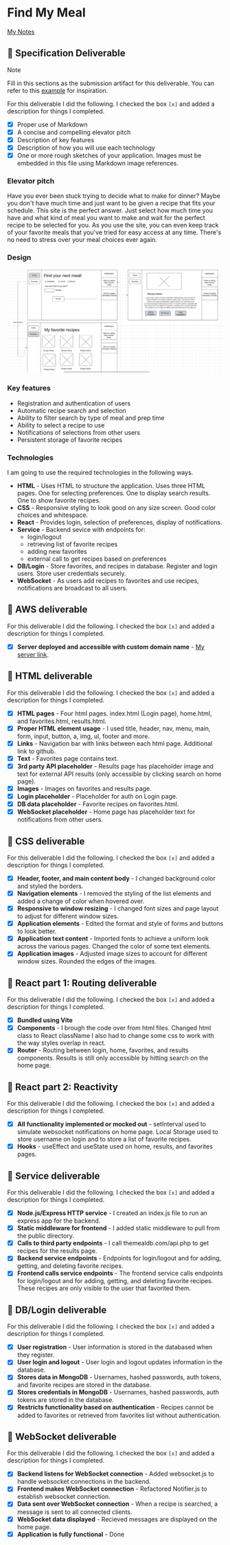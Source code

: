 # Find My Meal

[My Notes](notes.md)

## 🚀 Specification Deliverable

> [!NOTE]
>  Fill in this sections as the submission artifact for this deliverable. You can refer to this [example](https://github.com/webprogramming260/startup-example/blob/main/README.md) for inspiration.

For this deliverable I did the following. I checked the box `[x]` and added a description for things I completed.

- [x] Proper use of Markdown
- [x] A concise and compelling elevator pitch
- [x] Description of key features
- [x] Description of how you will use each technology
- [x] One or more rough sketches of your application. Images must be embedded in this file using Markdown image references.

### Elevator pitch

Have you ever been stuck trying to decide what to make for dinner? Maybe you don't have much time and just want to be given a recipe that fits your schedule. This site is the perfect answer. Just select how much time you have and what kind of meal you want to make and wait for the perfect recipe to be selected for you. As you use the site, you can even keep track of your favorite meals that you've tried for easy access at any time. There's no need to stress over your meal choices ever again. 

### Design

![Design image](RecipeWebsite.png)

### Key features

- Registration and authentication of users
- Automatic recipe search and selection
- Ability to filter search by type of meal and prep time 
- Ability to select a recipe to use
- Notifications of selections from other users
- Persistent storage of favorite recipes

### Technologies

I am going to use the required technologies in the following ways.

- **HTML** - Uses HTML to structure the application. Uses three HTML pages. One for selecting preferences. One to display search results. One to show favorite recipes. 
- **CSS** - Responsive styling to look good on any size screen. Good color choices and whitespace.
- **React** - Provides login, selection of preferences, display of notifications.
- **Service** - Backend sevice with endpoints for:
    - login/logout
    - retrieving list of favorite recipes
    - adding new favorites
    - external call to get recipes based on preferences   
- **DB/Login** - Store favorites, and recipes in database. Register and login users. Store user credentials securely.
- **WebSocket** - As users add recipes to favorites and use recipes, notifications are broadcast to all users. 

## 🚀 AWS deliverable

For this deliverable I did the following. I checked the box `[x]` and added a description for things I completed.

- [x] **Server deployed and accessible with custom domain name** - [My server link](https://startup.findmymeal.click).

## 🚀 HTML deliverable

For this deliverable I did the following. I checked the box `[x]` and added a description for things I completed.

- [x] **HTML pages** - Four html pages. index.html (Login page), home.html, and favorites.html, results.html.
- [x] **Proper HTML element usage** - I used title, header, nav, menu, main, form, input, button, a, img, ul, footer and more. 
- [x] **Links** - Navigation bar with links between each html page. Additional link to github.
- [x] **Text** - Favorites page contains text.
- [x] **3rd party API placeholder** - Results page has placeholder image and text for external API results (only accessible by clicking search on home page).
- [x] **Images** - Images on favorites and results page.
- [x] **Login placeholder** - Placeholder for auth on Login page.
- [x] **DB data placeholder** - Favorite recipes on favorites.html.
- [x] **WebSocket placeholder** - Home page has placeholder text for notifications from other users.

## 🚀 CSS deliverable

For this deliverable I did the following. I checked the box `[x]` and added a description for things I completed.

- [x] **Header, footer, and main content body** - I changed background color and styled the borders.
- [x] **Navigation elements** - I removed the styling of the list elements and added a change of color when hovered over.
- [x] **Responsive to window resizing** - I changed font sizes and page layout to adjust for different window sizes.
- [x] **Application elements** - Edited the format and style of forms and buttons to look better. 
- [x] **Application text content** - Imported fonts to achieve a uniform look across the various pages. Changed the color of some text elements. 
- [x] **Application images** - Adjusted image sizes to account for different window sizes. Rounded the edges of the images. 

## 🚀 React part 1: Routing deliverable

For this deliverable I did the following. I checked the box `[x]` and added a description for things I completed.

- [x] **Bundled using Vite** 
- [x] **Components** - I brough the code over from html files. Changed html class to React className I also had to change some css to work with the way styles overlap in react.
- [x] **Router** - Routing between login, home, favorites, and results components. Results is still only accessible by hitting search on the home page. 

## 🚀 React part 2: Reactivity

For this deliverable I did the following. I checked the box `[x]` and added a description for things I completed.

- [x] **All functionality implemented or mocked out** - setInterval used to simulate websocket notifications on home page. Local Storage used to store username on login and to store a list of favorite recipes. 
- [x] **Hooks** - useEffect and useState used on home, results, and favorites pages.
## 🚀 Service deliverable

For this deliverable I did the following. I checked the box `[x]` and added a description for things I completed.

- [x] **Node.js/Express HTTP service** - I created an index.js file to run an express app for the backend.
- [x] **Static middleware for frontend** - I added static middleware to pull from the public directory.
- [x] **Calls to third party endpoints** - I call themealdb.com/api.php to get recipes for the results page.
- [x] **Backend service endpoints** - Endpoints for login/logout and for adding, getting, and deleting favorite recipes.
- [x] **Frontend calls service endpoints** - The frontend service calls endpoints for login/logout and for adding, getting, and deleting favorite recipes.  These recipes are only visible to the user that favorited them. 

## 🚀 DB/Login deliverable

For this deliverable I did the following. I checked the box `[x]` and added a description for things I completed.

- [x] **User registration** - User information is stored in the databased when they register. 
- [x] **User login and logout** - User login and logout updates information in the database. 
- [x] **Stores data in MongoDB** - Usernames, hashed passwords, auth tokens, and favorite recipes are stored in the database. 
- [x] **Stores credentials in MongoDB** - Usernames, hashed passwords, auth tokens are stored in the database. 
- [x] **Restricts functionality based on authentication** - Recipes cannot be added to favorites or retrieved from favorites list without authentication. 

## 🚀 WebSocket deliverable

For this deliverable I did the following. I checked the box `[x]` and added a description for things I completed.

- [x] **Backend listens for WebSocket connection** - Added websocket.js to handle websocket connections in the backend.
- [x] **Frontend makes WebSocket connection** - Refactored Notifier.js to establish websocket connection. 
- [x] **Data sent over WebSocket connection** - When a recipe is searched, a message is sent to all connected clients.
- [x] **WebSocket data displayed** - Recieved messages are displayed on the home page.
- [x] **Application is fully functional** - Done
